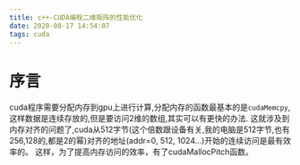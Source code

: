 ```yaml
---
title: c++-CUDA编程二维矩阵的性能优化
date: 2020-08-17 14:54:07
tags: cuda
---
```


# 序言
cuda程序需要分配内存到gpu上进行计算,分配内存的函数最基本的是`cudaMemcpy`,这样数据是连续存放的,但是要访问2维的数组,其实可以有更快的办法.
这就涉及到内存对齐的问题了,cuda从512字节(这个倍数跟设备有关,我的电脑是512字节,也有256,128的,都是2的幂)对齐的地址(addr=0, 512, 1024...)开始的连续访问是最有效率的。
这样，为了提高内存访问的效率，有了cudaMallocPitch函数。 